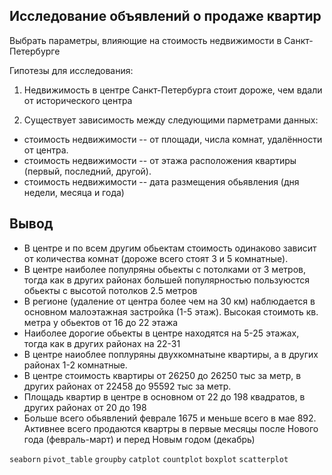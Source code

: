 ## Исследование объявлений о продаже квартир

Выбрать параметры, влияющие на стоимость недвижимости в Санкт-Петербурге

Гипотезы для исследования:

1. Недвижимость в центре Санкт-Петербурга стоит дороже, чем вдали от исторического центра


2. Существует зависимость между следующими парметрами данных: 


- стоимость недвижимости -- от площади, числа комнат, удалённости от центра. 
- стоимость недвижимости --  от этажа расположения квартиры (первый, последний, другой).
- стоимость недвижимости -- дата размещения обьявления (дня недели, месяца и года)
## Вывод
- В центре и по всем другим обьектам стоимость одинаково зависит от количества комнат (дороже всего стоят 3 и 5 комнатные).
- В центре наиболее популряны обьекты с потолками от 3 метров, тогда как в других районах большей популярностью пользуюстся обьекты с высотой потолков 2.5 метров
- В регионе (удаление от центра более чем на 30 км) наблюдается в основном малоэтажная застройка (1-5 этаж). Высокая стоимоть кв. метра у обьектов от 16 до 22 этажа
- Наиболее дорогие обьекты в центре находятся на 5-25 этажах, тогда как в других районах на 22-31
- В центре наиоблее поплуряны двухкомнатыне квартиры, а в других районах 1-2 комнатные.
- В центре стоимость квартиры от 26250 до 26250 тыс за метр, в других районах от 22458 до 95592 тыс за метр.
- Площадь квартир в центре в основном от 22 до 198 квадратов, в других районах от 20 до 198
- Больше всего обьявлений феврале 1675 и меньше всего в мае 892. Активнее всего продаются квартры в первые месяцы после Нового года (февраль-март) и перед Новым годом (декабрь)

`seaborn` `pivot_table` `groupby` `catplot` `countplot` `boxplot` `scatterplot`
